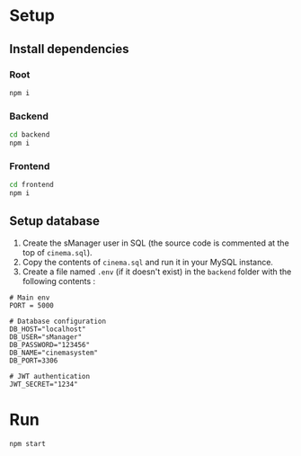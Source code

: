 # Setup
## Install dependencies
### Root
```sh
npm i
```
### Backend
```sh
cd backend
npm i
```
### Frontend
```sh
cd frontend
npm i
```
## Setup database
1. Create the sManager user in SQL (the source code is commented at the top of `cinema.sql`).
2. Copy the contents of `cinema.sql` and run it in your MySQL instance.
3. Create a file named `.env` (if it doesn't exist) in the `backend` folder with the following contents :
```env
# Main env
PORT = 5000

# Database configuration
DB_HOST="localhost"
DB_USER="sManager"
DB_PASSWORD="123456"
DB_NAME="cinemasystem"
DB_PORT=3306

# JWT authentication
JWT_SECRET="1234"
```
# Run
```sh
npm start
```
